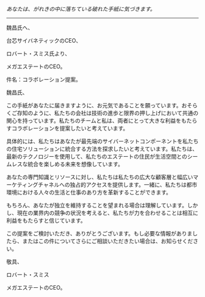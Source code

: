 _あなたは、がれきの中に落ちている破れた手紙に気づきます。_

---

魏昌氏へ、

台芯サイバネティックのCEO、

ロバート・スミス氏より、

メガエステートのCEO。

件名：コラボレーション提案。

魏昌氏、

この手紙があなたに届きますように、お元気であることを願っています。おそらくご存知のように、私たちの会社は技術の進歩と限界の押し上げにおいて共通の関心を持っています。私たちのチームと私は、両者にとって大きな利益をもたらすコラボレーションを提案したいと考えています。

具体的には、私たちはあなたが最先端のサイバーネットコンポーネントを私たちの住宅ソリューションに統合する方法を探求したいと考えています。私たちは、最新のテクノロジーを使用して、私たちのエステートの住民が生活空間とのシームレスな統合を楽しめる未来を想像しています。

あなたの専門知識とリソースに対し、私たちは私たちの広大な顧客層と幅広いマーケティングチャネルへの独占的アクセスを提供します。一緒に、私たちは都市環境における人々の生活と仕事のあり方を革新することができます。

もちろん、あなたが独立を維持することを望まれる場合は理解しています。しかし、現在の業界内の競争の状況を考えると、私たちが力を合わせることは相互に利益をもたらすと信じています。

この提案をご検討いただき、ありがとうございます。もし必要な情報がありましたら、またはこの件についてさらにご相談いただきたい場合は、お知らせください。

敬具、

ロバート・スミス

メガエステートのCEO。
